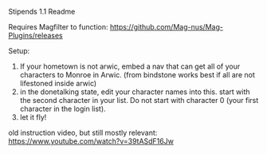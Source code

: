 Stipends 1.1 Readme

Requires Magfilter to function: https://github.com/Mag-nus/Mag-Plugins/releases

Setup:
1. If your hometown is not arwic, embed a nav that can get all of your characters to Monroe in Arwic. (from bindstone works best if all are not lifestoned inside arwic)
2. in the donetalking state, edit your character names into this. start with the second character in your list. Do not start with character 0 (your first character in the login list).
3. let it fly!

old instruction video, but still mostly relevant:
https://www.youtube.com/watch?v=39tASdF16Jw